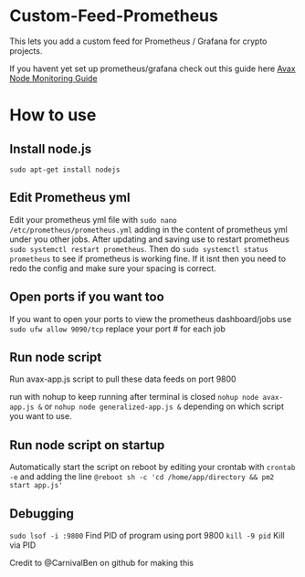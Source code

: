 # Custom-Feed-Prometheus
This lets you add a custom feed for Prometheus / Grafana for crypto projects. 

If you havent yet set up prometheus/grafana check out this guide here
[Avax Node Monitoring Guide](https://docs.avax.network/build/tutorials/nodes-and-staking/setting-up-node-monitoring)

# How to use

## Install node.js
`sudo apt-get install nodejs`

## Edit Prometheus yml
Edit your prometheus yml file with
`sudo nano /etc/prometheus/prometheus.yml` adding in the content of prometheus yml under you other jobs. After updating and saving use to restart prometheus `sudo systemctl restart prometheus`. Then do `sudo systemctl status prometheus` to see if prometheus is working fine. If it isnt then you need to redo the config and make sure your spacing is correct.

## Open ports if you want too
If you want to open your ports to view the prometheus dashboard/jobs use
`sudo ufw allow 9090/tcp` replace your port # for each job 

## Run node script
Run avax-app.js script to pull these data feeds on port 9800

run with nohup to keep running after terminal is closed
`nohup node avax-app.js &` or `nohup node generalized-app.js &` depending on which script you want to use. 

## Run node script on startup
Automatically start the script on reboot by editing your crontab with `crontab -e` and adding the line `@reboot sh -c 'cd /home/app/directory && pm2 start app.js'`

## Debugging
`sudo lsof -i :9800` Find PID of program using port 9800
`kill -9 pid` Kill via PID

Credit to @CarnivalBen on github for making this

